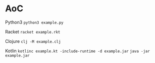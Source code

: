 # AoC

Python3
`python3 example.py`

Racket
`racket example.rkt`

Clojure
`clj -M example.clj`

Kotlin
`kotlinc example.kt -include-runtime -d example.jar`
`java -jar example.jar`